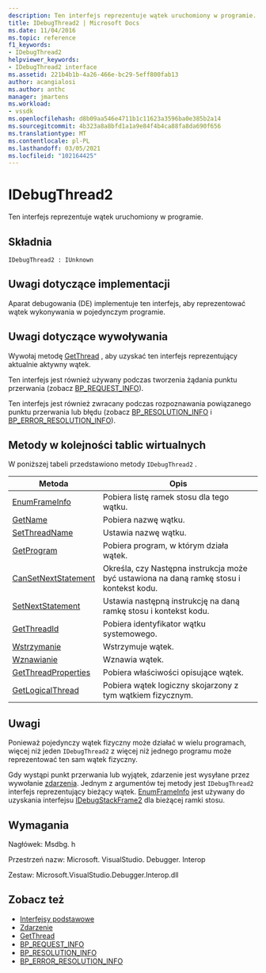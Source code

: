 ```yaml
---
description: Ten interfejs reprezentuje wątek uruchomiony w programie.
title: IDebugThread2 | Microsoft Docs
ms.date: 11/04/2016
ms.topic: reference
f1_keywords:
- IDebugThread2
helpviewer_keywords:
- IDebugThread2 interface
ms.assetid: 221b4b1b-4a26-466e-bc29-5eff800fab13
author: acangialosi
ms.author: anthc
manager: jmartens
ms.workload:
- vssdk
ms.openlocfilehash: d8b09aa546e4711b1c11623a3596ba0e385b2a14
ms.sourcegitcommit: 4b323a8a8bfd1a1a9e84f4b4ca88fa8da690f656
ms.translationtype: MT
ms.contentlocale: pl-PL
ms.lasthandoff: 03/05/2021
ms.locfileid: "102164425"
---
```

# <a name="idebugthread2"></a>IDebugThread2
Ten interfejs reprezentuje wątek uruchomiony w programie.

## <a name="syntax"></a>Składnia

```
IDebugThread2 : IUnknown
```

## <a name="notes-for-implementers"></a>Uwagi dotyczące implementacji
 Aparat debugowania (DE) implementuje ten interfejs, aby reprezentować wątek wykonywania w pojedynczym programie.

## <a name="notes-for-callers"></a>Uwagi dotyczące wywoływania
 Wywołaj metodę [GetThread](../../../extensibility/debugger/reference/idebugstackframe2-getthread.md) , aby uzyskać ten interfejs reprezentujący aktualnie aktywny wątek.

 Ten interfejs jest również używany podczas tworzenia żądania punktu przerwania (zobacz [BP_REQUEST_INFO](../../../extensibility/debugger/reference/bp-request-info.md)).

 Ten interfejs jest również zwracany podczas rozpoznawania powiązanego punktu przerwania lub błędu (zobacz [BP_RESOLUTION_INFO](../../../extensibility/debugger/reference/bp-resolution-info.md) i [BP_ERROR_RESOLUTION_INFO](../../../extensibility/debugger/reference/bp-error-resolution-info.md)).

## <a name="methods-in-vtable-order"></a>Metody w kolejności tablic wirtualnych
 W poniższej tabeli przedstawiono metody `IDebugThread2` .

|Metoda|Opis|
|------------|-----------------|
|[EnumFrameInfo](../../../extensibility/debugger/reference/idebugthread2-enumframeinfo.md)|Pobiera listę ramek stosu dla tego wątku.|
|[GetName](../../../extensibility/debugger/reference/idebugthread2-getname.md)|Pobiera nazwę wątku.|
|[SetThreadName](../../../extensibility/debugger/reference/idebugthread2-setthreadname.md)|Ustawia nazwę wątku.|
|[GetProgram](../../../extensibility/debugger/reference/idebugthread2-getprogram.md)|Pobiera program, w którym działa wątek.|
|[CanSetNextStatement](../../../extensibility/debugger/reference/idebugthread2-cansetnextstatement.md)|Określa, czy Następna instrukcja może być ustawiona na daną ramkę stosu i kontekst kodu.|
|[SetNextStatement](../../../extensibility/debugger/reference/idebugthread2-setnextstatement.md)|Ustawia następną instrukcję na daną ramkę stosu i kontekst kodu.|
|[GetThreadId](../../../extensibility/debugger/reference/idebugthread2-getthreadid.md)|Pobiera identyfikator wątku systemowego.|
|[Wstrzymanie](../../../extensibility/debugger/reference/idebugthread2-suspend.md)|Wstrzymuje wątek.|
|[Wznawianie](../../../extensibility/debugger/reference/idebugthread2-resume.md)|Wznawia wątek.|
|[GetThreadProperties](../../../extensibility/debugger/reference/idebugthread2-getthreadproperties.md)|Pobiera właściwości opisujące wątek.|
|[GetLogicalThread](../../../extensibility/debugger/reference/idebugthread2-getlogicalthread.md)|Pobiera wątek logiczny skojarzony z tym wątkiem fizycznym.|

## <a name="remarks"></a>Uwagi
 Ponieważ pojedynczy wątek fizyczny może działać w wielu programach, więcej niż jeden `IDebugThread2` z więcej niż jednego programu może reprezentować ten sam wątek fizyczny.

 Gdy wystąpi punkt przerwania lub wyjątek, zdarzenie jest wysyłane przez wywołanie [zdarzenia](../../../extensibility/debugger/reference/idebugeventcallback2-event.md). Jednym z argumentów tej metody jest `IDebugThread2` interfejs reprezentujący bieżący wątek. [EnumFrameInfo](../../../extensibility/debugger/reference/idebugthread2-enumframeinfo.md) jest używany do uzyskania interfejsu [IDebugStackFrame2](../../../extensibility/debugger/reference/idebugstackframe2.md) dla bieżącej ramki stosu.

## <a name="requirements"></a>Wymagania
 Nagłówek: Msdbg. h

 Przestrzeń nazw: Microsoft. VisualStudio. Debugger. Interop

 Zestaw: Microsoft.VisualStudio.Debugger.Interop.dll

## <a name="see-also"></a>Zobacz też
- [Interfejsy podstawowe](../../../extensibility/debugger/reference/core-interfaces.md)
- [Zdarzenie](../../../extensibility/debugger/reference/idebugeventcallback2-event.md)
- [GetThread](../../../extensibility/debugger/reference/idebugstackframe2-getthread.md)
- [BP_REQUEST_INFO](../../../extensibility/debugger/reference/bp-request-info.md)
- [BP_RESOLUTION_INFO](../../../extensibility/debugger/reference/bp-resolution-info.md)
- [BP_ERROR_RESOLUTION_INFO](../../../extensibility/debugger/reference/bp-error-resolution-info.md)
